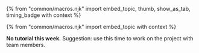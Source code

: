 {% from "common/macros.njk" import embed_topic, thumb, show_as_tab, timing_badge with context %}

{% from "common/macros.njk" import embed_topic with context %}

<box type="info" seamless>

**No tutorial this week.** Suggestion: use this time to work on the project with team members.
</box>

<!--
#### {{ thumb(1) }} Demo rehearsal

* Do a project demo dry run (as per project demo instructions given below) for your tutor.

<div class="indented-level2">
{{ embed_topic("../../admin/tp-deliverables.md#tp-deliverables-demo", "Admin " + icon_embedding + " tP → Deliverables → **Demo**", "3") }}
</div>

#### {{ thumb(2) }} Optional Exercise: process models

* Divide XP and Scrum between the two sub-teams.

* Each person to use the Web to find about 2 distinguishing features of the process model i.e., if the sub-team has 2 members, find info about 4 features.
  * Some interesting [SCRUM concepts](https://www.scrum.org/resources/what-is-scrum): Product backlog, scrum board, story points, burndown charts, scrum master, product owner
  * XP rules are described at [http://www.extremeprogramming.org/rules.html](http://www.extremeprogramming.org/rules.html)

* Relate those features to your project. %%i.e. are they applicable? are you doing something similar?%%
-->
